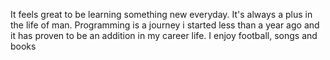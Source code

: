 It feels great to be learning something new everyday. It's always a plus in the life of man.
Programming is a journey i started less than a year ago and it has proven to be an addition in my career life.
I enjoy football, songs and books
